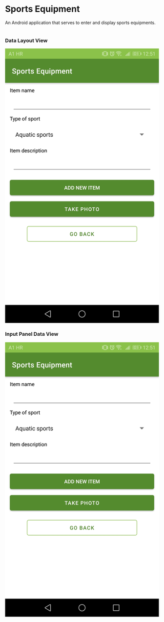 # Sports Equipment

An Android application that serves to enter and display sports equipments.</br></br>

### Data Layout View
![](display.jpg)

### Input Panel Data View
![](input.jpg)
